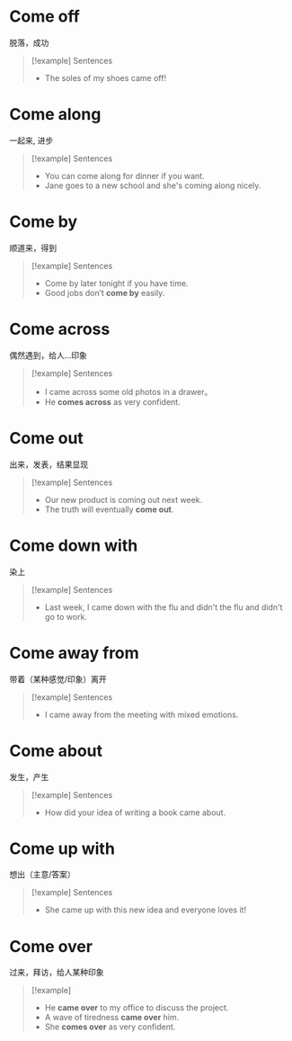 # Come off
脱落，成功
>[!example] Sentences
>- The soles of my shoes came off!

# Come along
一起来, 进步
>[!example] Sentences
>- You can come along for dinner if you want.
>- Jane goes to a new school and she's coming along nicely.

# Come by
顺道来，得到
>[!example] Sentences
>- Come by later tonight if you have time.
>- Good jobs don’t **come by** easily.

# Come across
偶然遇到，给人…印象
>[!example] Sentences
>- I came across some old photos in a drawer。
>- He **comes across** as very confident.

# Come out
出来，发表，结果显现
>[!example] Sentences
>- Our new product is coming out next week.
>- The truth will eventually **come out**.

# Come down with
染上
>[!example] Sentences
>- Last week, I came down with the flu and didn't the flu and didn't go to work.

# Come away from
带着（某种感觉/印象）离开
>[!example] Sentences
>- I came away from the meeting with mixed emotions.

# Come about
发生，产生
>[!example] Sentences
>- How did your idea of writing a book came about.

# Come up with
想出（主意/答案）
>[!example] Sentences
>- She came up with this new idea and everyone loves it!

# Come over
过来，拜访，给人某种印象

>[!example] 
>- He **came over** to my office to discuss the project.
>- A wave of tiredness **came over** him.
>- She **comes over** as very confident.